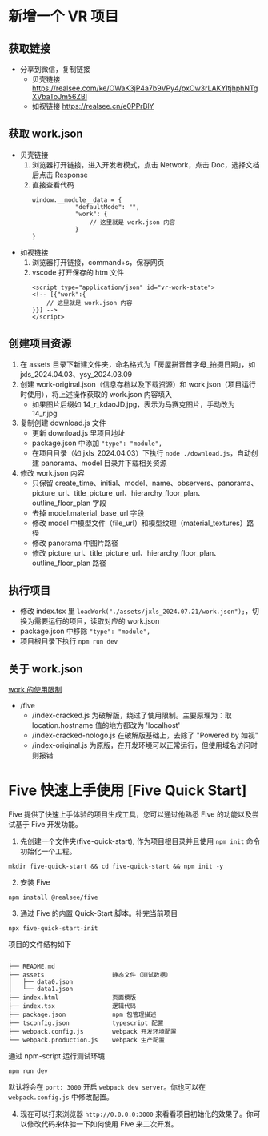 # 新增一个 VR 项目

## 获取链接
- 分享到微信，复制链接
  - 贝壳链接 https://realsee.com/ke/OWaK3jP4a7b9VPy4/pxOw3rLAKYltjhphNTgXVbaToJm56ZBl
  - 如视链接 https://realsee.cn/e0PPrBlY

## 获取 work.json
- 贝壳链接
    1. 浏览器打开链接，进入开发者模式，点击 Network，点击 Doc，选择文档后点击 Response
    2. 直接查看代码
        ```
        window.__module__data = {
                    "defaultMode": "",
                    "work": {
                        // 这里就是 work.json 内容
                    }
        }
        ```
- 如视链接
    1. 浏览器打开链接，command+s，保存网页
    2. vscode 打开保存的 htm 文件
        ```
        <script type="application/json" id="vr-work-state">
        <!-- [{"work":{
            // 这里就是 work.json 内容
        }}] -->
        </script>
        ```

## 创建项目资源
1. 在 assets 目录下新建文件夹，命名格式为「房屋拼音首字母_拍摄日期」，如 jxls_2024.04.03、ysy_2024.03.09
2. 创建 work-original.json（信息存档以及下载资源）和 work.json（项目运行时使用），将上述操作获取的 work.json 内容填入
   - 如果图片后缀如 14_r_kdaoJD.jpg，表示为马赛克图片，手动改为 14_r.jpg
3. 复制创建 download.js 文件
   - 更新 download.js 里项目地址
   - package.json 中添加 `"type": "module",`
   - 在项目目录（如 jxls_2024.04.03）下执行 `node ./download.js`，自动创建 panorama、model 目录并下载相关资源
4. 修改 work.json 内容
   - 只保留 create_time、initial、model、name、observers、panorama、picture_url、title_picture_url、hierarchy_floor_plan、outline_floor_plan 字段
   - 去掉 model.material_base_url 字段
   - 修改 model 中模型文件（file_url）和模型纹理（material_textures）路径
   - 修改 panorama 中图片路径
   - 修改 picture_url、title_picture_url、hierarchy_floor_plan、outline_floor_plan 路径
  
## 执行项目
- 修改 index.tsx 里 `loadWork("./assets/jxls_2024.07.21/work.json");`，切换为需要运行的项目，读取对应的 work.json
- package.json 中移除 `"type": "module",`
- 项目根目录下执行 `npm run dev`

## 关于 work.json
[work 的使用限制](https://developers.realsee.com/docs/#/docs/five/web/tutorial/vanilla/1.displaying-work?id=work-%e7%9a%84%e4%bd%bf%e7%94%a8%e9%99%90%e5%88%b6)
- /five
  - /index-cracked.js 为破解版，绕过了使用限制。主要原理为：取 location.hostname 值的地方都改为 'localhost'
  - /index-cracked-nologo.js 在破解版基础上，去除了 "Powered by 如视"
  - /index-original.js 为原版，在开发环境可以正常运行，但使用域名访问时则报错


# Five 快速上手使用 [Five Quick Start]

Five 提供了快速上手体验的项目生成工具，您可以通过他熟悉 Five 的功能以及尝试基于 Five 开发功能。

1. 先创建一个文件夹(five-quick-start), 作为项目根目录并且使用 `npm init` 命令初始化一个工程。

```shell
mkdir five-quick-start && cd five-quick-start && npm init -y
```

2. 安装 Five

```shell
npm install @realsee/five
```

3. 通过 Five 的内置 Quick-Start 脚本。补完当前项目

```shell
npx five-quick-start-init
```

项目的文件结构如下

```
.
├── README.md
├── assets                   静态文件（测试数据）
│   ├── data0.json
│   └── data1.json
├── index.html               页面模版
├── index.tsx                逻辑代码
├── package.json             npm 包管理描述
├── tsconfig.json            typescript 配置
├── webpack.config.js        webpack 开发环境配置
└── webpack.production.js    webpack 生产配置
```

通过 npm-script 运行测试环境

```shell
npm run dev
```

默认将会在 `port: 3000` 开启 `webpack dev server`。你也可以在 `webpack.config.js` 中修改配置。

4. 现在可以打来浏览器 `http://0.0.0.0:3000` 来看看项目初始化的效果了。你可以修改代码来体验一下如何使用 Five 来二次开发。
